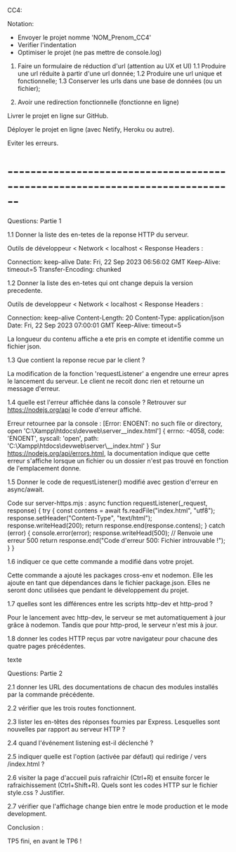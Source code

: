CC4:

Notation:

- Envoyer le projet nomme 'NOM_Prenom_CC4'
- Verifier l'indentation
- Optimiser le projet (ne pas mettre de console.log)

1. Faire un formulaire de réduction d'url (attention au UX et UI)
1.1 Produire une url réduite à partir d'une url donnée;
1.2 Produire une url unique et fonctionnelle;
1.3 Conserver les urls dans une base de données (ou un fichier);

2. Avoir une redirection fonctionnelle (fonctionne en ligne)

Livrer le projet en ligne sur GitHub.

Déployer le projet en ligne (avec Netify, Heroku ou autre).

Eviter les erreurs.

# ------------------------------------------------------------------------------

Questions: Partie 1

1.1 Donner la liste des en-tetes de la reponse HTTP du serveur.

Outils de développeur < Network < localhost < Response Headers :

Connection:         keep-alive
Date:               Fri, 22 Sep 2023 06:56:02 GMT
Keep-Alive:         timeout=5
Transfer-Encoding:  chunked


1.2 Donner la liste des en-tetes qui ont change depuis la version precedente.

Outils de developpeur < Network < localhost < Response Headers :

Connection:         keep-alive
Content-Length:     20
Content-Type:       application/json
Date:               Fri, 22 Sep 2023 07:00:01 GMT
Keep-Alive:         timeout=5

La longueur du contenu affiche a ete pris en compte et identifie comme un fichier json.


1.3 Que contient la reponse recue par le client ?

La modification de la fonction 'requestListener' a engendre une erreur apres le lancement du serveur.
Le client ne recoit donc rien et retourne un message d'erreur.


1.4 quelle est l'erreur affichée dans la console ? Retrouver sur https://nodejs.org/api le code d'erreur affiché.

Erreur retournee par la console :
[Error: ENOENT: no such file or directory, open 'C:\Xampp\htdocs\devweb\server\__index.html'] {
  errno: -4058,
  code: 'ENOENT',
  syscall: 'open',
  path: 'C:\\Xampp\\htdocs\\devweb\\server\\__index.html'
}
Sur https://nodejs.org/api/errors.html, la documentation indique que cette erreur s'affiche lorsque un fichier ou
un dossier n'est pas trouvé en fonction de l'emplacement donne.


1.5 Donner le code de requestListener() modifié avec gestion d'erreur en async/await.

Code sur server-https.mjs : 
async function requestListener(_request, response) {
    try {
        const contens = await fs.readFile("index.html", "utf8");
        response.setHeader("Content-Type", "text/html");
        response.writeHead(200);
        return response.end(response.contens);
    } catch (error) {
        console.error(error);
        response.writeHead(500);                                                // Renvoie une erreur 500
        return response.end("Code d'erreur 500: Fichier introuvable !");
    }
}


1.6 indiquer ce que cette commande a modifié dans votre projet.

Cette commande a ajouté les packages cross-env et nodemon.
Elle les ajoute en tant que dépendances dans le fichier package.json.
Elles ne seront donc utilisées que pendant le développement du projet.


1.7 quelles sont les différences entre les scripts http-dev et http-prod ?

Pour le lancement avec http-dev, le serveur se met automatiquement à jour grâce à nodemon.
Tandis que pour http-prod, le serveur n'est mis à jour.


1.8 donner les codes HTTP reçus par votre navigateur pour chacune des quatre pages précédentes.

texte


Questions: Partie 2

2.1 donner les URL des documentations de chacun des modules installés par la commande précédente.


2.2 vérifier que les trois routes fonctionnent.


2.3 lister les en-têtes des réponses fournies par Express. Lesquelles sont nouvelles par rapport au serveur HTTP ?


2.4 quand l'événement listening est-il déclenché ?


2.5 indiquer quelle est l'option (activée par défaut) qui redirige / vers /index.html ?


2.6 visiter la page d'accueil puis rafraichir (Ctrl+R) et ensuite forcer le rafraichissement (Ctrl+Shift+R). Quels sont les codes HTTP sur le fichier style.css ? Justifier.


2.7 vérifier que l'affichage change bien entre le mode production et le mode development.


Conclusion :

TP5 fini, en avant le TP6 !
